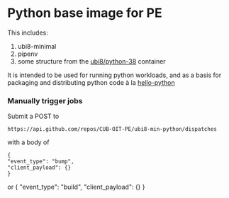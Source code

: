 # Python base image for PE

This includes:
 1. ubi8-minimal
 2. pipenv
 3. some structure from the [ubi8/python-38] container

It is intended to be used for running python workloads, and as a basis for
packaging and distributing python code à la [hello-python]

### Manually trigger jobs

Submit a POST to

    https://api.github.com/repos/CUB-OIT-PE/ubi8-min-python/dispatches

with a body of

    {
	"event_type": "bump",
	"client_payload": {}
    }

or
    {
	"event_type": "build",
	"client_payload": {}
    }

[ubi8/python-38]: https://catalog.redhat.com/software/containers/ubi8/python-38/5dde9cacbed8bd164a0af24a?container-tabs=dockerfile&tag=latest
[hello-python]: https://github.com/CUB-OIT-PE/hello-python

